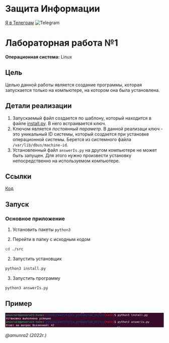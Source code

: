# Защита Информации

 [Я в Телеграм](https://t.me/amunra2) <img src="https://img.icons8.com/external-tal-revivo-shadow-tal-revivo/344/external-telegram-is-a-cloud-based-instant-messaging-and-voice-over-ip-service-logo-shadow-tal-revivo.png" alt="Telegram" width=15>

# Лабораторная работа №1

__Операционная система:__ Linux

## Цель

Целью данной работы является создание программы, которая запускается только на компьютере, на котором она была установлена.

## Детали реализации

1. Запускаемый файл создается по шаблону, который находится в файле [install.py](./src/install.py). В него встраивается ключ.
2. Ключом является _постоянный параметр_. В данной реализаци ключ - это уникальный ID системы, который создается при установке операционной системы. Берется из системного файла `/var/lib/dbus/machine-id`.
3. Установленный файл `answerIs.py` на другом компьютере не может быть запущен. Для этого нужно произвести установку непосредственно на используемом компьютере.

## Ссылки

[Код](./src)

## Запуск

### Основное приложение

1. Установить пакеты `python3`

2. Перейти в папку с исходным кодом
   
```bash
cd ./src
```

2. Запустить установщик
   
```bash
python3 install.py
```

3. Запустить программу
   
```bash
python3 answerIs.py
```

## Пример

<img src="./img/example.png"/>

_@amunra2 (2022г.)_
